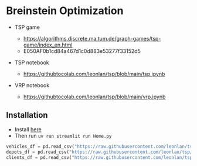 # Breinstein Optimization

- TSP game
  - https://algorithms.discrete.ma.tum.de/graph-games/tsp-game/index_en.html
  - E050AF0b1cd84a467d1c0d883e53277f33152d5

- TSP notebook
  - https://githubtocolab.com/leonlan/tsp/blob/main/tsp.ipynb
  
- VRP notebook
  - https://githubtocolab.com/leonlan/tsp/blob/main/vrp.ipynb


## Installation
- Install [here](https://docs.astral.sh/uv/getting-started/installation/)
- Then run `uv run streamlit run Home.py`


``` python
vehicles_df = pd.read_csv("https://raw.githubusercontent.com/leonlan/tsp/refs/heads/main/data/vehicles.csv")
depots_df = pd.read_csv("https://raw.githubusercontent.com/leonlan/tsp/refs/heads/main/data/depots.csv")
clients_df = pd.read_csv("https://raw.githubusercontent.com/leonlan/tsp/refs/heads/main/data/clients.csv")
```
